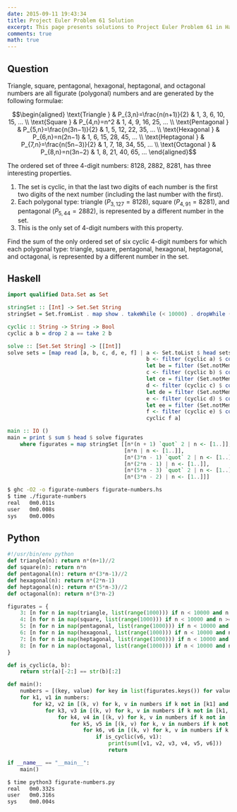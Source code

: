 ```yaml
---
date: 2015-09-11 19:43:34
title: Project Euler Problem 61 Solution
excerpt: This page presents solutions to Project Euler Problem 61 in Haskell and Python.
comments: true
math: true
---
```



## Question

Triangle, square, pentagonal, hexagonal, heptagonal, and octagonal
numbers are all figurate (polygonal) numbers and are generated by the
following formulae:

$$\begin{aligned}
\text{Triangle } & P_{3,n}=\frac{n(n+1)}{2} & 1, 3, 6, 10, 15, ... \\
\text{Square } & P_{4,n}=n^2 & 1, 4, 9, 16, 25, ... \\
\text{Pentagonal } & P_{5,n}=\frac{n(3n−1)}{2} & 1, 5, 12, 22, 35, ... \\
\text{Hexagonal } & P_{6,n}=n(2n−1) & 1, 6, 15, 28, 45, ... \\
\text{Heptagonal } & P_{7,n}=\frac{n(5n−3)}{2} & 1, 7, 18, 34, 55, ... \\
\text{Octagonal } & P_{8,n}=n(3n−2) & 1, 8, 21, 40, 65, ...
\end{aligned}$$

The ordered set of three 4-digit numbers: 8128, 2882, 8281, has three
interesting properties.

1.  The set is cyclic, in that the last two digits of each number is the
    first two digits of the next number (including the last number with
    the first).
2.  Each polygonal type: triangle ($P_{3,127}=8128$), square
    ($P_{4,91}=8281$), and pentagonal ($P_{5,44}=2882$), is represented
    by a different number in the set.
3.  This is the only set of 4-digit numbers with this property.

Find the sum of the only ordered set of six cyclic 4-digit numbers for
which each polygonal type: triangle, square, pentagonal, hexagonal,
heptagonal, and octagonal, is represented by a different number in the
set.






## Haskell

```haskell
import qualified Data.Set as Set

stringSet :: [Int] -> Set.Set String
stringSet = Set.fromList . map show . takeWhile (< 10000) . dropWhile (< 1000)

cyclic :: String -> String -> Bool
cyclic a b = drop 2 a == take 2 b

solve :: [Set.Set String] -> [[Int]]
solve sets = [map read [a, b, c, d, e, f] | a <- Set.toList $ head sets,
                                            b <- filter (cyclic a) $ concatMap Set.toList $ tail sets,
                                            let be = filter (Set.notMember b) $ tail sets,
                                            c <- filter (cyclic b) $ concatMap Set.toList be,
                                            let ce = filter (Set.notMember c) be,
                                            d <- filter (cyclic c) $ concatMap Set.toList ce,
                                            let de = filter (Set.notMember d) ce,
                                            e <- filter (cyclic d) $ concatMap Set.toList de,
                                            let ee = filter (Set.notMember e) de,
                                            f <- filter (cyclic e) $ concatMap Set.toList ee,
                                            cyclic f a]

main :: IO ()
main = print $ sum $ head $ solve figurates
    where figurates = map stringSet [[n*(n + 1) `quot` 2 | n <- [1..]],
                                     [n*n | n <- [1..]],
                                     [n*(3*n - 1) `quot` 2 | n <- [1..]],
                                     [n*(2*n - 1) | n <- [1..]],
                                     [n*(5*n - 3) `quot` 2 | n <- [1..]],
                                     [n*(3*n - 2) | n <- [1..]]]
```


```bash
$ ghc -O2 -o figurate-numbers figurate-numbers.hs
$ time ./figurate-numbers
real   0m0.011s
user   0m0.008s
sys    0m0.000s
```



## Python

```python
#!/usr/bin/env python
def triangle(n): return n*(n+1)//2
def square(n): return n*n
def pentagonal(n): return n*(3*n-1)//2
def hexagonal(n): return n*(2*n-1)
def heptagonal(n): return n*(5*n-3)//2
def octagonal(n): return n*(3*n-2)

figurates = {
    3: [n for n in map(triangle, list(range(1000))) if n < 10000 and n >= 1000],
    4: [n for n in map(square, list(range(1000))) if n < 10000 and n >= 1000],
    5: [n for n in map(pentagonal, list(range(1000))) if n < 10000 and n >= 1000],
    6: [n for n in map(hexagonal, list(range(1000))) if n < 10000 and n >= 1000],
    7: [n for n in map(heptagonal, list(range(1000))) if n < 10000 and n >= 1000],
    8: [n for n in map(octagonal, list(range(1000))) if n < 10000 and n >= 1000]
}

def is_cyclic(a, b):
    return str(a)[-2:] == str(b)[:2]

def main():
    numbers = [(key, value) for key in list(figurates.keys()) for value in figurates[key]]
    for k1, v1 in numbers:
        for k2, v2 in [(k, v) for k, v in numbers if k not in [k1] and is_cyclic(v1, v)]:
            for k3, v3 in [(k, v) for k, v in numbers if k not in [k1, k2] and is_cyclic(v2, v)]:
                for k4, v4 in [(k, v) for k, v in numbers if k not in [k1, k2, k3] and is_cyclic(v3, v)]:
                    for k5, v5 in [(k, v) for k, v in numbers if k not in [k1, k2, k3, k4] and is_cyclic(v4, v)]:
                        for k6, v6 in [(k, v) for k, v in numbers if k not in [k1, k2, k3, k4, k5] and is_cyclic(v5, v)]:
                            if is_cyclic(v6, v1):
                                print(sum([v1, v2, v3, v4, v5, v6]))
                                return

if __name__ == "__main__":
    main()
```


```bash
$ time python3 figurate-numbers.py
real   0m0.332s
user   0m0.316s
sys    0m0.004s
```


